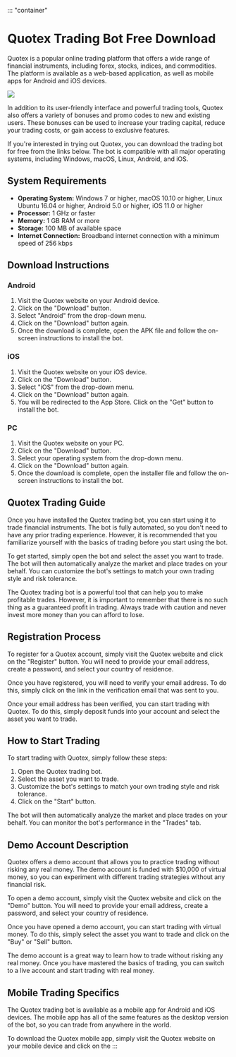 ::: \"container\"
# Quotex Trading Bot Free Download

Quotex is a popular online trading platform that offers a wide range of
financial instruments, including forex, stocks, indices, and
commodities. The platform is available as a web-based application, as
well as mobile apps for Android and iOS devices.

[![](https://static.quotex.io/files/1_en/300_250.jpg)](https://traff.sbs/brokerqxsignupf)

In addition to its user-friendly interface and powerful trading tools,
Quotex also offers a variety of bonuses and promo codes to new and
existing users. These bonuses can be used to increase your trading
capital, reduce your trading costs, or gain access to exclusive
features.

If you\'re interested in trying out Quotex, you can download the trading
bot for free from the links below. The bot is compatible with all major
operating systems, including Windows, macOS, Linux, Android, and iOS.

## System Requirements

-   **Operating System:** Windows 7 or higher, macOS 10.10 or higher,
    Linux Ubuntu 16.04 or higher, Android 5.0 or higher, iOS 11.0 or
    higher
-   **Processor:** 1 GHz or faster
-   **Memory:** 1 GB RAM or more
-   **Storage:** 100 MB of available space
-   **Internet Connection:** Broadband internet connection with a
    minimum speed of 256 kbps

## Download Instructions

### Android

1.  Visit the Quotex website on your Android device.
2.  Click on the "Download" button.
3.  Select "Android" from the drop-down menu.
4.  Click on the "Download" button again.
5.  Once the download is complete, open the APK file and follow the
    on-screen instructions to install the bot.

### iOS

1.  Visit the Quotex website on your iOS device.
2.  Click on the "Download" button.
3.  Select "iOS" from the drop-down menu.
4.  Click on the "Download" button again.
5.  You will be redirected to the App Store. Click on the "Get"
    button to install the bot.

### PC

1.  Visit the Quotex website on your PC.
2.  Click on the "Download" button.
3.  Select your operating system from the drop-down menu.
4.  Click on the "Download" button again.
5.  Once the download is complete, open the installer file and follow
    the on-screen instructions to install the bot.

## Quotex Trading Guide

Once you have installed the Quotex trading bot, you can start using it
to trade financial instruments. The bot is fully automated, so you
don\'t need to have any prior trading experience. However, it is
recommended that you familiarize yourself with the basics of trading
before you start using the bot.

To get started, simply open the bot and select the asset you want to
trade. The bot will then automatically analyze the market and place
trades on your behalf. You can customize the bot\'s settings to match
your own trading style and risk tolerance.

The Quotex trading bot is a powerful tool that can help you to make
profitable trades. However, it is important to remember that there is no
such thing as a guaranteed profit in trading. Always trade with caution
and never invest more money than you can afford to lose.

## Registration Process

To register for a Quotex account, simply visit the Quotex website and
click on the "Register" button. You will need to provide your
email address, create a password, and select your country of residence.

Once you have registered, you will need to verify your email address. To
do this, simply click on the link in the verification email that was
sent to you.

Once your email address has been verified, you can start trading with
Quotex. To do this, simply deposit funds into your account and select
the asset you want to trade.

## How to Start Trading

To start trading with Quotex, simply follow these steps:

1.  Open the Quotex trading bot.
2.  Select the asset you want to trade.
3.  Customize the bot\'s settings to match your own trading style and
    risk tolerance.
4.  Click on the "Start" button.

The bot will then automatically analyze the market and place trades on
your behalf. You can monitor the bot\'s performance in the
"Trades" tab.

## Demo Account Description

Quotex offers a demo account that allows you to practice trading without
risking any real money. The demo account is funded with \$10,000 of
virtual money, so you can experiment with different trading strategies
without any financial risk.

To open a demo account, simply visit the Quotex website and click on the
"Demo" button. You will need to provide your email address, create
a password, and select your country of residence.

Once you have opened a demo account, you can start trading with virtual
money. To do this, simply select the asset you want to trade and click
on the "Buy" or "Sell" button.

The demo account is a great way to learn how to trade without risking
any real money. Once you have mastered the basics of trading, you can
switch to a live account and start trading with real money.

## Mobile Trading Specifics

The Quotex trading bot is available as a mobile app for Android and iOS
devices. The mobile app has all of the same features as the desktop
version of the bot, so you can trade from anywhere in the world.

To download the Quotex mobile app, simply visit the Quotex website on
your mobile device and click on the
:::

